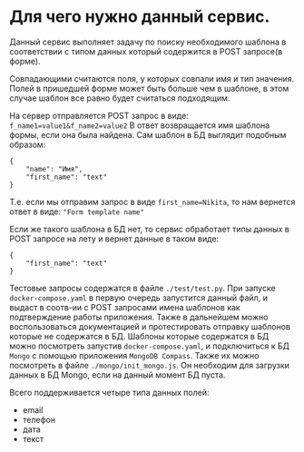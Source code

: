 # Для чего нужно данный сервис.

Данный сервис выполняет задачу по поиску необходимого шаблона в соответствии с типом данных который содержится в POST запросе(в форме).

Совпадающими считаются поля, у которых совпали имя и тип значения. Полей в пришедшей форме может быть больше чем в шаблоне, в этом случае шаблон все равно будет считаться подходящим.

На сервер отправляется POST запрос в виде: `f_name1=value1&f_name2=value2`
В ответ возвращается имя шаблона формы, если она была найдена.
Сам шаблон в БД выглядит подобным образом:
```
{  
    "name": "Имя",
    "first_name": "text"
}
```
Т.е. если мы отправим запрос в виде `first_name=Nikita`, то нам вернется ответ в виде: `"Form template name"`

Если же такого шаблона в БД нет, то сервис обработает типы данных в POST запросе на лету и вернет данные в таком виде:
```
{  
    "first_name": "text"
}
```

Тестовые запросы содержатся в файле `./test/test.py`.
При запуске `docker-compose.yaml` в первую очередь запустится данный файл, и выдаст в соотв-ии с POST запросами имена шаблонов как подтверждение работы приложения.
Также в дальнейшем можно воспользоваться документацией и протестировать отправку шаблонов которые не содержатся в БД.
Шаблоны которые содержатся в БД можно посмотреть запустив `docker-compose.yaml`, и подключиться к БД `Mongo` с помощью приложения `MongoDB Compass`. Также их можно посмотреть в файле `./mongo/init_mongo.js`. Он необходим для загрузки данных в БД Mongo, если на данный момент БД пуста.

Всего поддерживается четыре типа данных полей: 
- email
- телефон
- дата
- текст
